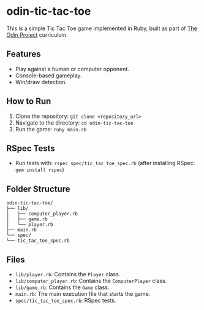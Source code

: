 # odin-tic-tac-toe

This is a simple Tic Tac Toe game implemented in Ruby, built as part of [The Odin Project](https://www.theodinproject.com/) curriculum.

## Features

- Play against a human or computer opponent.
- Console-based gameplay.
- Win/draw detection.

## How to Run

1.  Clone the repository: `git clone <repository_url>`
2.  Navigate to the directory: `cd odin-tic-tac-toe`
3.  Run the game: `ruby main.rb`

## RSpec Tests

- Run tests with: `rspec spec/tic_tac_toe_spec.rb` (after installing RSpec: `gem install rspec`)

## Folder Structure

```
odin-tic-tac-toe/
├── lib/
│   ├── computer_player.rb
│   ├── game.rb
│   └── player.rb
├── main.rb
└── spec/
└── tic_tac_toe_spec.rb
```

## Files

- `lib/player.rb`: Contains the `Player` class.
- `lib/computer_player.rb`: Contains the `ComputerPlayer` class.
- `lib/game.rb`: Contains the `Game` class.
- `main.rb`: The main execution file that starts the game.
- `spec/tic_tac_toe_spec.rb`: RSpec tests.
